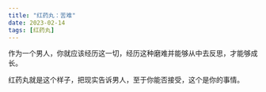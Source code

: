 ```yaml
---
title: "红药丸：苦难"
date: 2023-02-14
tags: [红药丸]
---
```


作为一个男人，你就应该经历这一切，经历这种磨难并能够从中去反思，才能够成长。 

红药丸就是这个样子，把现实告诉男人，至于你能否接受，这个是你的事情。
